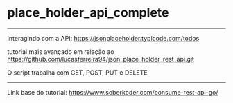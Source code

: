 # place_holder_api_complete

---

Interagindo com a API: https://jsonplaceholder.typicode.com/todos

tutorial mais avançado em relação ao https://github.com/lucasferreira94/json_place_holder_rest_api.git 

O script trabalha com GET, POST, PUT e DELETE

---

Link base do tutorial: https://www.soberkoder.com/consume-rest-api-go/

